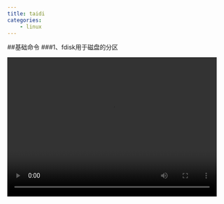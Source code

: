 ```yaml
---
title: taidi
categories:
	- linux
---
```

##基础命令
###1、fdisk用于磁盘的分区



<video width="480" height="320" controls>
<source src="D:/git/movie.mp4">
</video>